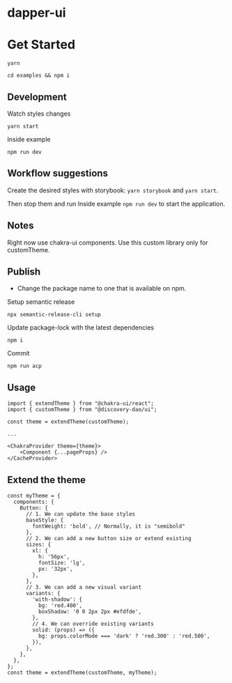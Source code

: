 # dapper-ui

# Get Started

```text
yarn
```

```text
cd examples && npm i
```

## Development

Watch styles changes

```text
yarn start
```

Inside example

```text
npm run dev
```

## Workflow suggestions

Create the desired styles with storybook: `yarn storybook` and `yarn start`.

Then stop them and run Inside example `npm run dev` to start the application.

## Notes

Right now use chakra-ui components. Use this custom library only for customTheme.

## Publish

- Change the package name to one that is available on npm.

Setup semantic release

```text
npx semantic-release-cli setup
```

Update package-lock with the latest dependencies

```text
npm i
```

Commit

```text
npm run acp
```

## Usage

```tsx
import { extendTheme } from "@chakra-ui/react";
import { customTheme } from "@discovery-dao/ui";

const theme = extendTheme(customTheme);

...

<ChakraProvider theme={theme}>
    <Component {...pageProps} />
</CacheProvider>
```

## Extend the theme

```tsx
const myTheme = {
  components: {
    Button: {
      // 1. We can update the base styles
      baseStyle: {
        fontWeight: 'bold', // Normally, it is "semibold"
      },
      // 2. We can add a new button size or extend existing
      sizes: {
        xl: {
          h: '56px',
          fontSize: 'lg',
          px: '32px',
        },
      },
      // 3. We can add a new visual variant
      variants: {
        'with-shadow': {
          bg: 'red.400',
          boxShadow: '0 0 2px 2px #efdfde',
        },
        // 4. We can override existing variants
        solid: (props) => ({
          bg: props.colorMode === 'dark' ? 'red.300' : 'red.500',
        }),
      },
    },
  },
};
const theme = extendTheme(customTheme, myTheme);
```
